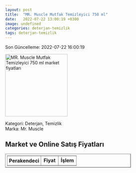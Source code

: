 ```yaml
---
layout: post
title:  "MR. Muscle Mutfak Temizleyici 750 ml"
date:   2022-07-22 13:00:19 +0300
image: undefined
categories: deterjan-temizlik
tags: deterjan-temizlik
---
```


Son Güncelleme: 2022-07-22 16:00:19

<img src="undefined" width="200" alt="MR. Muscle Mutfak Temizleyici 750 ml market fiyatları" />

Kategori: Deterjan, Temizlik
<br />
Marka: Mr. Muscle

<h2>Market ve Online Satış Fiyatları</h2>

<table border="1" style="padding: 5px;width:80%;">
  <tr>
    <td style="padding: 5px;"><strong>Perakendeci</strong></td>
    <td><strong>Fiyat</strong></td>
    <td><strong>İşlem</strong></td>
  </tr>
  
</table>
